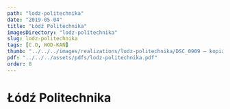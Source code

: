 ```yaml
---
path: "lodz-politechnika"
date: "2019-05-04"
title: "Łódź Politechnika"
imagesDirectory: "lodz-politechnika"
slug: lodz-politechnika
tags: [C.O, WOD-KAN]
thumb: "../../../images/realizations/lodz-politechnika/DSC_0909 — kopia.jpg"
pdf: "../../../assets/pdfs/lodz-politechnika.pdf"
order: 8
---
```


# Łódź Politechnika
